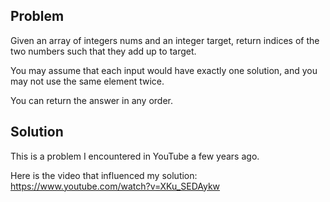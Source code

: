 ## Problem
Given an array of integers nums and an integer target, return indices of the two numbers such that they add up to target.

You may assume that each input would have exactly one solution, and you may not use the same element twice.

You can return the answer in any order.

## Solution

This is a problem I encountered in YouTube a few years ago. 

Here is the video that influenced my solution: https://www.youtube.com/watch?v=XKu_SEDAykw